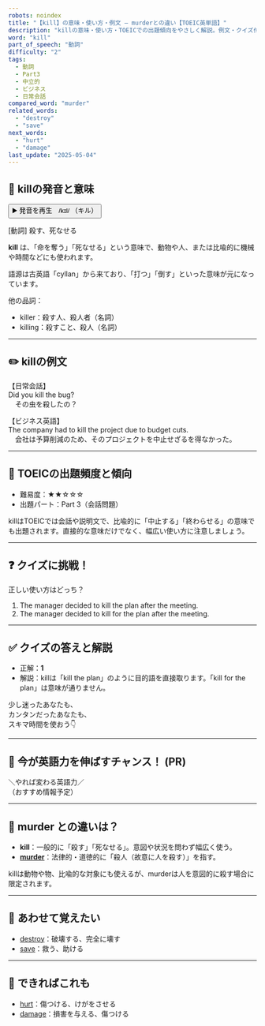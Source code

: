 ```yaml
---
robots: noindex
title: "【kill】の意味・使い方・例文 ― murderとの違い【TOEIC英単語】"
description: "killの意味・使い方・TOEICでの出題傾向をやさしく解説。例文・クイズ付きでmurderとの違いもわかりやすく学べます。"
word: "kill"
part_of_speech: "動詞"
difficulty: "2"
tags:
  - 動詞
  - Part3
  - 中立的
  - ビジネス
  - 日常会話
compared_word: "murder"
related_words:
  - "destroy"
  - "save"
next_words:
  - "hurt"
  - "damage"
last_update: "2025-05-04"
---
```


## 🔰 killの発音と意味

<button class="play-audio" onclick="playTTS('kill')">
  <span class="play-audio-main">
    ▶️ 発音を再生　/kɪl/
  </span>
  <span class="play-audio-sub">
    （キル）
  </span>
</button>

[動詞] 殺す、死なせる

**kill** は、「命を奪う」「死なせる」という意味で、動物や人、または比喩的に機械や時間などにも使われます。

語源は古英語「cyllan」から来ており、「打つ」「倒す」といった意味が元になっています。

他の品詞：  
- killer：殺す人、殺人者（名詞）
- killing：殺すこと、殺人（名詞）

---

## ✏️ killの例文

【日常会話】  
Did you kill the bug?  
　その虫を殺したの？

【ビジネス英語】  
The company had to kill the project due to budget cuts.  
　会社は予算削減のため、そのプロジェクトを中止せざるを得なかった。

---

## 🎯 TOEICの出題頻度と傾向

- 難易度：★★☆☆☆
- 出題パート：Part 3（会話問題）

killはTOEICでは会話や説明文で、比喩的に「中止する」「終わらせる」の意味でも出題されます。直接的な意味だけでなく、幅広い使い方に注意しましょう。

---

## ❓ クイズに挑戦！

正しい使い方はどっち？

1. The manager decided to kill the plan after the meeting.  
2. The manager decided to kill for the plan after the meeting.

---

## ✅ クイズの答えと解説

- 正解：**1**
- 解説：killは「kill the plan」のように目的語を直接取ります。「kill for the plan」は意味が通りません。

少し迷ったあなたも、  
カンタンだったあなたも、  
スキマ時間を使おう👇️

---

## 🚀 今が英語力を伸ばすチャンス！ (PR)

<div class="info-center">
＼やれば変わる英語力／<br>  
（おすすめ情報予定）
</div>

---

## 🤔  murder との違いは？

- **kill**：一般的に「殺す」「死なせる」。意図や状況を問わず幅広く使う。
- **[murder](/word/murder/)**：法律的・道徳的に「殺人（故意に人を殺す）」を指す。

killは動物や物、比喩的な対象にも使えるが、murderは人を意図的に殺す場合に限定されます。

---

## 🧩 あわせて覚えたい

- [destroy](/word/destroy/)：破壊する、完全に壊す
- [save](/word/save/)：救う、助ける

---

## 📖 できればこれも

- [hurt](/word/hurt/)：傷つける、けがをさせる
- [damage](/word/damage/)：損害を与える、傷つける

<!-- cvid: aid17_bid28 -->
